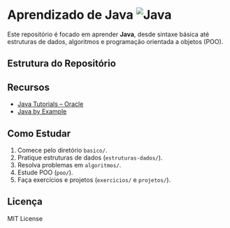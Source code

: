 # Aprendizado de Java ![Java](https://img.shields.io/badge/Java-007396?logo=java&logoColor=white)

Este repositório é focado em aprender **Java**, desde sintaxe básica até estruturas de dados, algoritmos e programação orientada a objetos (POO).

## Estrutura do Repositório


## Recursos

- [Java Tutorials – Oracle](https://docs.oracle.com/javase/tutorial/)  
- [Java by Example](https://www.javatpoint.com/java-tutorial)  

## Como Estudar

1. Comece pelo diretório `basico/`.  
2. Pratique estruturas de dados (`estruturas-dados/`).  
3. Resolva problemas em `algoritmos/`.  
4. Estude POO (`poo/`).  
5. Faça exercícios e projetos (`exercicios/` e `projetos/`).  

## Licença

MIT License
